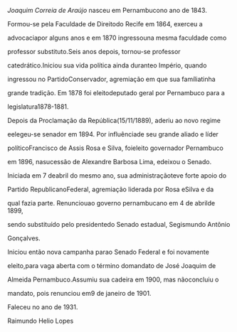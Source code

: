 

*Joaquim Correia de Araújo* nasceu em Pernambucono ano de 1843.



Formou-se pela Faculdade de Direitodo Recife em 1864, exerceu a

advocaciapor alguns anos e em 1870 ingressouna mesma faculdade como

professor substituto.Seis anos depois, tornou-se professor

catedrático.Iniciou sua vida política ainda duranteo Império, quando

ingressou no PartidoConservador, agremiação em que sua famíliatinha

grande tradição. Em 1878 foi eleitodeputado geral por Pernambuco para a

legislatura1878-1881.



Depois da Proclamação da República(15/11/1889), aderiu ao novo regime

eelegeu-se senador em 1894. Por influênciade seu grande aliado e líder

políticoFrancisco de Assis Rosa e Silva, foieleito governador Pernambuco

em 1896, nasucessão de Alexandre Barbosa Lima, edeixou o Senado.

Iniciada em 7 deabril do mesmo ano, sua administraçãoteve forte apoio do

Partido RepublicanoFederal, agremiação liderada por Rosa eSilva e da

qual fazia parte. Renunciouao governo pernambucano em 4 de abrilde 1899,

sendo substituído pelo presidentedo Senado estadual, Segismundo Antônio

Gonçalves.



Iniciou então nova campanha parao Senado Federal e foi novamente

eleito,para vaga aberta com o término domandato de José Joaquim de

Almeida Pernambuco.Assumiu sua cadeira em 1900, mas nãoconcluiu o

mandato, pois renunciou em9 de janeiro de 1901.



Faleceu no ano de 1931.



Raimundo Helio Lopes



